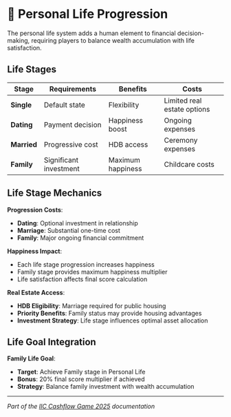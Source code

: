 # 👥 Personal Life Progression

The personal life system adds a human element to financial decision-making, requiring players to balance wealth accumulation with life satisfaction.

## Life Stages

| Stage | Requirements | Benefits | Costs |
|-------|--------------|----------|--------|
| **Single** | Default state | Flexibility | Limited real estate options |
| **Dating** | Payment decision | Happiness boost | Ongoing expenses |
| **Married** | Progressive cost | HDB access | Ceremony expenses |
| **Family** | Significant investment | Maximum happiness | Childcare costs |

## Life Stage Mechanics

**Progression Costs**:
- **Dating**: Optional investment in relationship
- **Marriage**: Substantial one-time cost
- **Family**: Major ongoing financial commitment

**Happiness Impact**:
- Each life stage progression increases happiness
- Family stage provides maximum happiness multiplier
- Life satisfaction affects final score calculation

**Real Estate Access**:
- **HDB Eligibility**: Marriage required for public housing
- **Priority Benefits**: Family status may provide housing advantages
- **Investment Strategy**: Life stage influences optimal asset allocation

## Life Goal Integration

**Family Life Goal**:
- **Target**: Achieve Family stage in Personal Life
- **Bonus**: 20% final score multiplier if achieved
- **Strategy**: Balance family investment with wealth accumulation

---

*Part of the [IIC Cashflow Game 2025](../../README.md) documentation*